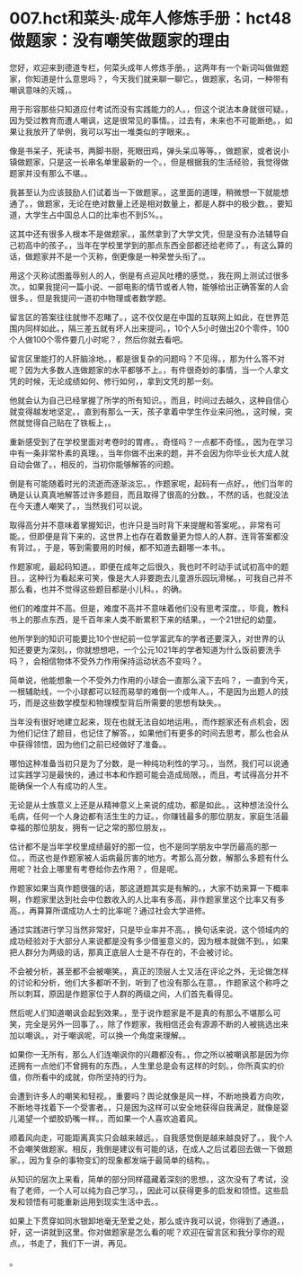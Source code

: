 # 007.hct和菜头·成年人修炼手册：hct48 做题家：没有嘲笑做题家的理由

您好，欢迎来到德道专栏，何菜头成年人修炼手册。，这两年有一个新词叫做做题家，你知道是什么意思吗？，今天我们就来聊一聊它。，做题家，名词，一种带有嘲讽意味的灭城，。

用于形容那些只知道应付考试而没有实践能力的人。，但这个说法本身就很可疑。，因为受过教育而遭人嘲讽，这是很常见的事情。，过去有，未来也不可能断绝。，如果让我放开了举例，我可以写出一堆类似的字眼来。。

像是书呆子，死读书，两脚书厨，死眼田鸡，弹头呆瓜等等。，做题家，或者说小镇做题家，只是这一长串名单里最新的一个。，但是根据我的生活经验，我觉得做题家并没有那么不堪。。

我甚至认为应该鼓励人们试着当一下做题家。，这里面的道理，稍微想一下就能想通了。，做题家，无论在绝对数量上还是相对数量上，都是人群中的极少数。，要知道，大学生占中国总人口的比率也不到5%。。

这其中还有很多人根本不是做题家。，虽然拿到了大学文凭，但是没有办法辅导自己初高中的孩子。，当年在学校里学到的那点东西全部都还给老师了。，有这么算的话，做题家并不是一个灭称，倒更像是一种荣誉头衔了。。

用这个灭称试图羞辱别人的人，倒是有点迎风吐槽的感觉。，我在网上测试过很多次。，如果我提问一篇小说、一部电影的情节或者人物，能够给出正确答案的人会很多。，但是我提问一道初中物理或者数学题。

留言区的答案往往就惨不忍睹了。，这不仅仅是在中国的互联网上如此，在世界范围内同样如此。，隔三差五就有坏人出来提问。，10个人5小时做出20个零件，100个人做100个零件要几小时呢？，然后你就去看吧。

留言区里能打的人肝脑涂地。，都是很复杂的问题吗？不见得。，那为什么答不对呢？因为大多数人连做题家的水平都够不上。，有件很奇妙的事情，当一个人拿文凭的时候，无论成绩如何、修行如何，，拿到文凭的那一刻。

他就会认为自己已经掌握了所学的所有知识。，而且，时间过去越久，这种自信心就变得越发地坚定。，直到有那么一天，孩子拿着中学生作业来问他。，这时候，突然就觉得自己贴在了铁板上，。

重新感受到了在学校里面对考卷时的胃疼。，奇怪吗？一点都不奇怪。，因为在学习中有一条非常朴素的真理。，当年你做不出来的题，并不会因为你毕业长大成人就自动会做了。，相反的，当初你能够解答的问题。

倒是有可能随着时光的流逝而逐渐淡忘。，作题家呢，起码有一点好。，他们当年的确是认认真真地解答过许多题目，而且取得了很高的分数。，不然的话，也就没法在今天遭人嘲笑了。，当然我们可以说。

取得高分并不意味着掌握知识，也许只是当时背下来提醒和答案呢。，非常有可能。，但即便是背下来的，这世界上也存在着数量更为惊人的人群，连背答案都没有背过。，于是，等到需要用的时候，都不知道去翻哪一本书。。

作题家呢，最起码知道。，即便在成年之后很久，我也时不时动手试试初高中的题目。，这种行为看起来可笑，像是大人非要跑去儿童游乐园玩滑梯。，可我自己并不那么看，也并不觉得这些题目都是小儿科。，的确。

他们的难度并不高。但是，难度不高并不意味着他们没有思考深度。，毕竟，教科书上的那点东西，是千百年来人类不断累积下来的结果。，一个21世纪的幼童。

他所学到的知识可能要比10个世纪前一位学富武车的学者还要深入，对世界的认知还要更为深刻。，你就想想吧，一个公元1021年的学者知道为什么饭前要洗手吗？，会相信物体不受外力作用保持运动状态不变吗？。

简单说，他能想象一个不受外力作用的小球会一直那么滚下去吗？，一直到今天，一根辅助线，一个小球都可以轻而易举的难倒一个成年人。，不是因为出题人的技巧，而是这些数学模型和物理模型背后所需要的思想有缺失。。

当年没有很好地建立起来，现在也就无法自如地运用。，而作题家还有点机会，因为他们记住了题目，也记住了解答。，如果他们有更多的时间去思考，那么也会从中获得领悟，因为他们之前已经做好了准备。。

哪怕这种准备当初只是为了分数，是一种纯功利性的学习。，当然，我们可以说通过实践学习是最快的，通过书本和作题可能会造成局限。，而且，考试得高分并不能确保一个人有成功的人生。

无论是从士族意义上还是从精神意义上来说的成功，都是如此。，这种想法没什么毛病，任何一个人身边都有活生生的力证。，你赚钱最多的那位朋友，家庭生活最幸福的那位朋友，拥有一记之常的那位朋友，。

估计都不是当年学校里成绩最好的那一位，也不是同学朋友中学历最高的那一位。，而这也是作题家被人诟病最厉害的地方。考那么高分数，解那么多题有什么用呢？社会上哪里有考卷给你去作用？，但是呢。

作题家如果当真作题很强的话，那这道题其实是有解的。，大家不妨来算一下概率啊，作题家里达到社会中位数收入的人比率有多高，非作题家里这个比率又有多高。，再算算所谓成功人士的比率呢？通过社会大学进修。

通过实践进行学习当然非常好，只是毕业率并不高。，换句话来说，这个领域内的成功经验对于大部分人来说都是没有多少借鉴意义的，因为根本就做不到。，如果把人群分为两级的话，那真正底层人士是不存在的，不会被讨论。

不会被分析，甚至都不会被嘲笑。，真正的顶层人士又活在评论之外，无论做怎样的讨论和分析，他们大多都听不到，听到了也没有那么在意。，作题家这个称呼之所以刺耳，原因是作题家位于人群的两级之间，人们首先看得见。

然后呢人们知道嘲讽会起到效果。，至于说作题家是不是真的有那么不堪那么可笑，完全是另外一回事了。，除了作题家，我相信还会有源源不断的人被挑选出来加以嘲讽。，对于嘲讽呢，可以换一个角度来理解。。

如果你一无所有，那么人们连嘲讽你的兴趣都没有。，你之所以被嘲讽那是因为你还拥有一点他们不曾拥有的东西。，人生里总是会有这样的时刻。，你所真实的价值，你所看中的成就，你所坚持的行为。

会遭到许多人的嘲笑和轻视。，重要吗？舆论就像是风一样，不断地换着方向吹，不断地寻找着下一个受害者。，只是因为这样可以安全地获得自我满足，就像是婴儿渴望一个塑胶奶嘴一样。，而如果一个人喜欢追着风。

顺着风向走，可能距离真实只会越来越远。，自我感觉倒是越来越良好了。，我个人不会嘲笑做题家。相反，我倒是建议有可能的话，在成人之后试着回去做一下做题家。，因为复杂的事物变幻的现象都发端于最简单的结构。。

从知识的层次上来看，简单的部分同样蕴藏着深刻的思想。，这次没有了考试，没有了老师，一个人可以纯为自己学习。，因此可以获得更多的启发和领悟。这些启发和领悟有可能重新运用到现实生活中去。。

如果上下贯穿如同水银卸地毫无至爱之处，那么或许我可以说，你得到了通道。，好，这一讲就到这里。你对做题家是怎么看的呢？欢迎在留言区和我分享你的观点。，书走了，我们下一讲，再见。

。